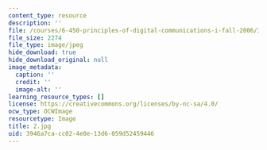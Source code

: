 ```yaml
---
content_type: resource
description: ''
file: /courses/6-450-principles-of-digital-communications-i-fall-2006/3946a7cacc024e0e13d6059d52459446_2.jpg
file_size: 2274
file_type: image/jpeg
hide_download: true
hide_download_original: null
image_metadata:
  caption: ''
  credit: ''
  image-alt: ''
learning_resource_types: []
license: https://creativecommons.org/licenses/by-nc-sa/4.0/
ocw_type: OCWImage
resourcetype: Image
title: 2.jpg
uid: 3946a7ca-cc02-4e0e-13d6-059d52459446
---
```

